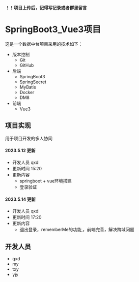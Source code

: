 **！！项目上传后，记得写记录或者群里留言**

# SpringBoot3_Vue3项目

这是一个数据中台项目采用的技术如下：
- 版本控制
  - Git 
  - GitHub
- 后端
  - SpringBoot3
  - SpringSecret
  - MyBatis
  - Docker
  - DM8
- 前端
  - Vue3

## 项目实现
用于项目开发的多人协同

#### 2023.5.12 更新
- 开发人员 qxd
- 更新时间 15:20
- 更新内容
  - springboot + vue环境搭建
  - 登录验证

#### 2023.5.14 更新
- 开发人员 qxd
- 更新时间 17:20
- 更新内容
  - 退出登录，rememberMe的功能,，前端完善，解决跨域问题

## 开发人员
- qxd
- my
- txy
- yjy
